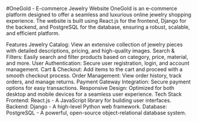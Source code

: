 #OneGold - E-commerce Jewelry Website
OneGold is an e-commerce platform designed to offer a seamless and luxurious online jewelry shopping experience. The website is built using React.js for the frontend, Django for the backend, and PostgreSQL for the database, ensuring a robust, scalable, and efficient platform.

Features
Jewelry Catalog: View an extensive collection of jewelry pieces with detailed descriptions, pricing, and high-quality images.
Search & Filters: Easily search and filter products based on category, price, material, and more.
User Authentication: Secure user registration, login, and account management.
Cart & Checkout: Add items to the cart and proceed with a smooth checkout process.
Order Management: View order history, track orders, and manage returns.
Payment Gateway Integration: Secure payment options for easy transactions.
Responsive Design: Optimized for both desktop and mobile devices for a seamless user experience.
Tech Stack
Frontend: React.js - A JavaScript library for building user interfaces.
Backend: Django - A high-level Python web framework.
Database: PostgreSQL - A powerful, open-source object-relational database system.
